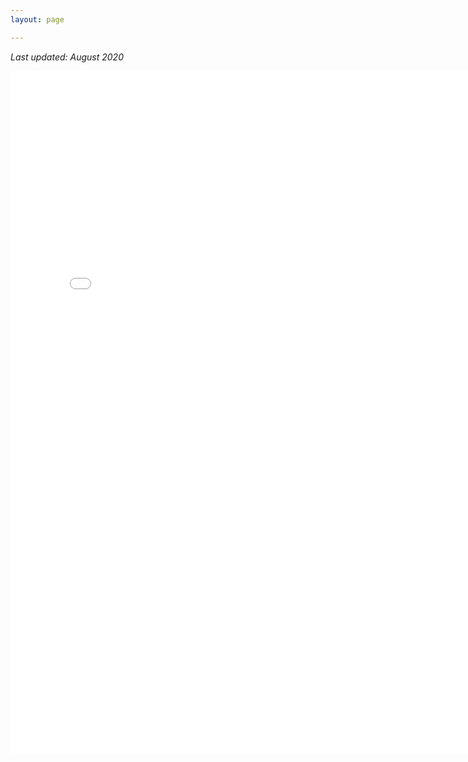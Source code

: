 ```yaml
---
layout: page

---
```


*Last updated: August 2020*

<center>
<embed src="{{site.github_url}}/assets/BowdenJames_Resume_09.20.pdf#toolbar=0&navpanes=0&scrollbar=0&statusbar=0" width="790 px" height="1092px" />
</center>

